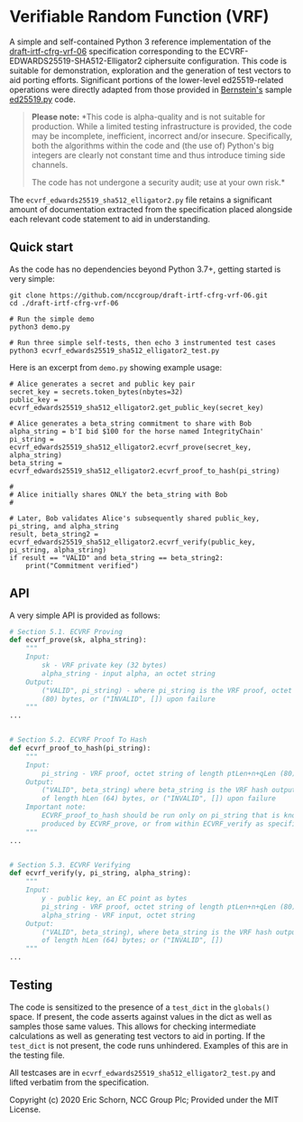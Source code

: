 # Verifiable Random Function (VRF)

A simple and self-contained Python 3 reference implementation of the
[draft-irtf-cfrg-vrf-06](https://tools.ietf.org/html/draft-irtf-cfrg-vrf-06)
specification corresponding to the ECVRF-EDWARDS25519-SHA512-Elligator2 
ciphersuite configuration. This code is suitable for demonstration, 
exploration and the generation of test vectors to aid porting efforts.
Significant portions of the lower-level ed25519-related operations 
were directly adapted from those provided in [Bernstein's](https://ed25519.cr.yp.to/) 
sample [ed25519.py](https://ed25519.cr.yp.to/python/ed25519.py) code.

> **Please note:** *This code is alpha-quality and is not suitable for 
> production. While a limited testing infrastructure is provided, the 
> code may be incomplete, inefficient, incorrect and/or insecure. 
> Specifically, both the algorithms within the code and (the use of) 
> Python's big integers are clearly not constant time and thus 
> introduce timing side channels.
>
> The code has not undergone a security audit; use at your own risk.*

The `ecvrf_edwards25519_sha512_elligator2.py` file retains a
significant amount of documentation extracted from the specification
placed alongside each relevant code statement to aid in understanding.


## Quick start

As the code has no dependencies beyond Python 3.7+, getting started is 
very simple:

    git clone https://github.com/nccgroup/draft-irtf-cfrg-vrf-06.git
    cd ./draft-irtf-cfrg-vrf-06
    
    # Run the simple demo
    python3 demo.py
    
    # Run three simple self-tests, then echo 3 instrumented test cases
    python3 ecvrf_edwards25519_sha512_elligator2_test.py
    
Here is an excerpt from `demo.py` showing example usage:

    # Alice generates a secret and public key pair
    secret_key = secrets.token_bytes(nbytes=32)
    public_key = ecvrf_edwards25519_sha512_elligator2.get_public_key(secret_key)

    # Alice generates a beta_string commitment to share with Bob
    alpha_string = b'I bid $100 for the horse named IntegrityChain'
    pi_string = ecvrf_edwards25519_sha512_elligator2.ecvrf_prove(secret_key, alpha_string)
    beta_string = ecvrf_edwards25519_sha512_elligator2.ecvrf_proof_to_hash(pi_string)

    #
    # Alice initially shares ONLY the beta_string with Bob
    #

    # Later, Bob validates Alice's subsequently shared public_key, pi_string, and alpha_string
    result, beta_string2 = ecvrf_edwards25519_sha512_elligator2.ecvrf_verify(public_key, pi_string, alpha_string)
    if result == "VALID" and beta_string == beta_string2:
        print("Commitment verified")


## API

A very simple API is provided as follows:

~~~python
# Section 5.1. ECVRF Proving
def ecvrf_prove(sk, alpha_string):
    """
    Input:
        sk - VRF private key (32 bytes)
        alpha_string - input alpha, an octet string
    Output:
        ("VALID", pi_string) - where pi_string is the VRF proof, octet string of length ptLen+n+qLen
        (80) bytes, or ("INVALID", []) upon failure
    """
...


# Section 5.2. ECVRF Proof To Hash
def ecvrf_proof_to_hash(pi_string):
    """
    Input:
        pi_string - VRF proof, octet string of length ptLen+n+qLen (80) bytes
    Output:
        ("VALID", beta_string) where beta_string is the VRF hash output, octet string
        of length hLen (64) bytes, or ("INVALID", []) upon failure
    Important note:
        ECVRF_proof_to_hash should be run only on pi_string that is known to have been
        produced by ECVRF_prove, or from within ECVRF_verify as specified in Section 5.3.
    """
...


# Section 5.3. ECVRF Verifying
def ecvrf_verify(y, pi_string, alpha_string):
    """
    Input:
        y - public key, an EC point as bytes
        pi_string - VRF proof, octet string of length ptLen+n+qLen (80) bytes
        alpha_string - VRF input, octet string
    Output:
        ("VALID", beta_string), where beta_string is the VRF hash output, octet string
        of length hLen (64) bytes; or ("INVALID", [])
    """
...
~~~


## Testing

The code is sensitized to the presence of a `test_dict` in the `globals()` space.
If present, the code asserts against values in the dict as well as samples those
same values. This allows for checking intermediate calculations as well as generating
test vectors to aid in porting. If the `test_dict` is not present, the code runs
unhindered. Examples of this are in the testing file.

All testcases are in `ecvrf_edwards25519_sha512_elligator2_test.py` and lifted
verbatim from the specification.

Copyright (c) 2020 Eric Schorn, NCC Group Plc; Provided under the MIT License.
